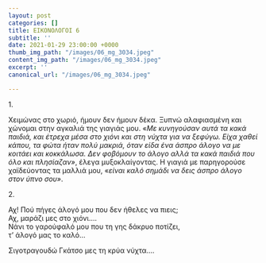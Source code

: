 ```yaml
---
layout: post
categories: []
title: ΕΙΚΟΝΟΛΟΓΟΙ 6
subtitle: ''
date: 2021-01-29 23:00:00 +0000
thumb_img_path: "/images/06_mg_3034.jpeg"
content_img_path: "/images/06_mg_3034.jpeg"
excerpt: ''
canonical_url: "/images/06_mg_3034.jpeg"

---
```

1\.

Χειμώνας στο χωριό, ήμουν δεν ήμουν δέκα. Ξυπνώ αλαφιασμένη και χώνομαι στην αγκαλιά της γιαγιάς μου. «_Με κυνηγούσαν αυτά τα κακά παιδιά, και έτρεχα μέσα στο χιόνι και στη νύχτα για να ξεφύγω. Είχα χαθεί κάπου, τα φώτα ήταν πολύ μακριά, όταν είδα ένα άσπρο άλογο να με κοιτάει και κοκκάλωσα. Δεν φοβόμουν το άλογο αλλά τα κακά παιδιά που όλο και πλησίαζαν»_, έλεγα μυξοκλαίγοντας. Η γιαγιά με παρηγορούσε χαϊδεύοντας τα μαλλιά μου, «_είναι καλό σημάδι να δεις άσπρο άλογο στον ύπνο σου»_.

2\.

Αχ! Πού πήγες άλογό μου που δεν ήθελες να πιεις;  
Αχ, μαράζι μες στο χιόνι….  
Νάνι το γαρούφαλό μου που τη γης δάκρυο ποτίζει,  
τ’ άλογό μας το καλό…

Σιγοτραγουδώ Γκάτσο μες τη κρύα νύχτα....